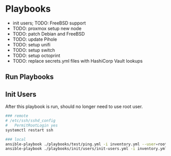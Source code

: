 # Playbooks

- init users; TODO: FreeBSD support
- TODO: proxmox setup new node
- TODO: patch Debian and FreeBSD
- TODO: update Pihole
- TODO: setup unifi
- TODO: setup switch
- TODO: setup octoprint
- TODO: replace secrets.yml files with HashiCorp Vault lookups

## Run Playbooks

## Init Users

After this playbook is run, should no longer need to use root user.

```sh
### remote
# /etc/ssh/sshd_config
#   PermitRootLogin yes
systemctl restart ssh

### local
ansible-playbook ./playbooks/test/ping.yml -i inventory.yml --user=root
ansible-playbook ./playbooks/init/users/init-users.yml -i inventory.yml --user=root
```
